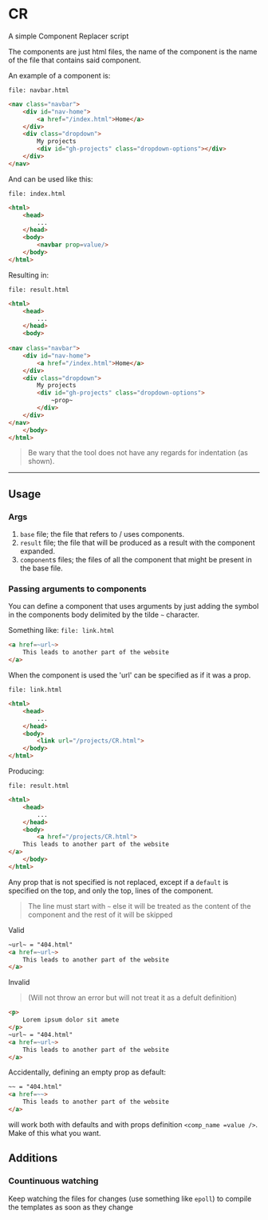 # CR

A simple Component Replacer script

The components are just html files, the name of the component is the name of the file that contains said component.

An example of a component is:

`file: navbar.html`
``` html
<nav class="navbar">
	<div id="nav-home">
		<a href="/index.html">Home</a>
	</div>
	<div class="dropdown">
		My projects
		<div id="gh-projects" class="dropdown-options"></div>
	</div>
</nav>
```

And can be used like this:

`file: index.html`
``` html
<html>
	<head>
		...
	</head>
	<body>
		<navbar prop=value/>
	</body>
</html>

```

Resulting in:


`file: result.html`
``` html
<html>
	<head>
		...
	</head>
	<body>
		
<nav class="navbar">
	<div id="nav-home">
		<a href="/index.html">Home</a>
	</div>
	<div class="dropdown">
		My projects
		<div id="gh-projects" class="dropdown-options">
			~prop~
		</div>
	</div>
</nav>
	</body>
</html>

```
> Be wary that the tool does not have any regards for indentation (as shown).

---

## Usage

### Args

1. `base` file; the file that refers to / uses components.
2. `result` file; the file that will be produced as a result with the component expanded.
3. `component`s files; the files of all the component that might be present in the base file.

### Passing arguments to components

You can define a component that uses arguments by just adding the symbol in the components body delimited by the tilde `~` character.

Something like:
`file: link.html`
``` html
<a href=~url~>
	This leads to another part of the website
</a>
```
When the component is used the 'url' can be specified as if it was a prop.

`file: link.html`
``` html
<html>
	<head>
		...
	</head>
	<body>
		<link url="/projects/CR.html">
	</body>
</html>
```

Producing:

`file: result.html`
``` html
<html>
	<head>
		...
	</head>
	<body>
		<a href="/projects/CR.html">
	This leads to another part of the website
</a>
	</body>
</html>
```

Any prop that is not specified is not replaced, except if a `default` is specified on the top, and only the top, lines of the component.
> The line must start with `~` else it will be treated as the content of the component and the rest of it will be skipped

Valid

``` html
~url~ = "404.html"
<a href=~url~>
	This leads to another part of the website
</a>
```
Invalid
> (Will not throw an error but will not treat it as a defult definition)

``` html
<p> 
	Lorem ipsum dolor sit amete
</p>
~url~ = "404.html"
<a href=~url~>
	This leads to another part of the website
</a>
```

Accidentally, defining an empty prop as default:

```html
~~ = "404.html"
<a href=~~>
	This leads to another part of the website
</a>
```
will work both with defaults and with props definition `<comp_name =value />`.
Make of this what you want.

## Additions

### Countinuous watching
Keep watching the files for changes (use something like `epoll`) to compile the templates as soon as they change
